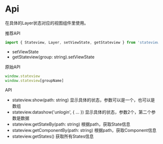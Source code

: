 # Api

在具体的Layer状态对应的视图组件里使用。

推荐API

```js
import { Stateview, Layer, setViewState, getStateview } from 'stateview';
```

- setViewState
- getStateview(group: string).setViewState

原始API

```js
window.stateview
window.stateview[groupName]
```

API

- stateview.show(path: string) 显示具体的状态，参数可以是一个，也可以是数组
- stateview.datashow('unlogin', { ... }) 显示具体的状态，参数2个，第二个参数是数据
- stateview.getStateBy(path: string) 根据path，获取State信息
- stateview.getComponentBy(path: string) 根据path，获取Component信息
- stateview.getStates() 获取所有States信息
